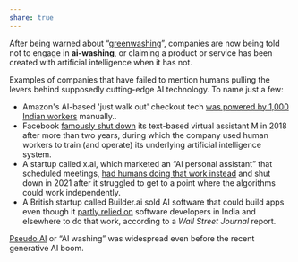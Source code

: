 ```yaml
---
share: true
---
```

After being warned about “[greenwashing](https://en.m.wikipedia.org/wiki/Greenwashing)”, companies are now being told not to engage in **ai-washing**, or claiming a product or service has been created with artificial intelligence when it has not.

Examples of companies that have failed to mention humans pulling the levers behind supposedly cutting-edge AI technology. To name just a few:
- Amazon's AI-based 'just walk out' checkout tech [was powered by 1,000 Indian workers](https://www.bloomberg.com/opinion/articles/2024-04-03/the-humans-behind-amazon-s-just-walk-out-technology-are-all-over-ai) manually..
- Facebook [famously shut down](https://www.theverge.com/2018/1/8/16856654/facebook-m-shutdown-bots-ai) its text-based virtual assistant M in 2018 after more than two years, during which the company used human workers to train (and operate) its underlying artificial intelligence system.
- A startup called x.ai, which marketed an “AI personal assistant” that scheduled meetings, [had humans doing that work instead](https://www.bloomberg.com/news/articles/2016-04-18/the-humans-hiding-behind-the-chatbots) and shut down in 2021 after it struggled to get to a point where the algorithms could work independently.
- A British startup called Builder.ai sold AI software that could build apps even though it [partly relied on](https://www.wsj.com/articles/ai-startup-boom-raises-questions-of-exaggerated-tech-savvy-11565775004) software developers in India and elsewhere to do that work, according to a _Wall Street Journal_ report.

[Pseudo AI](https://www.forbes.com/sites/cognitiveworld/2020/04/04/artificial-or-human-intelligence-companies-faking-ai/) or “AI washing” was widespread even before the recent generative AI boom.

